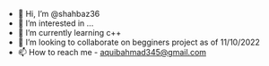 - 👋 Hi, I’m @shahbaz36
- 👀 I’m interested in ...
- 🌱 I’m currently learning c++
- 💞️ I’m looking to collaborate on begginers project as of 11/10/2022    
- 📫 How to reach me - aquibahmad345@gmail.com

<!---
shahbaz36/shahbaz36 is a ✨ special ✨ repository because its `README.md` (this file) appears on your GitHub profile.
You can click the Preview link to take a look at your changes.
--->
